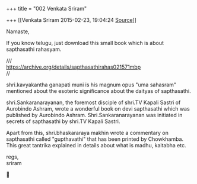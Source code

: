+++
title = "002 Venkata Sriram"

+++
[[Venkata Sriram	2015-02-23, 19:04:24 [Source](https://groups.google.com/g/samskrita/c/ayaexTv4qSc)]]



Namaste,  
  
If you know telugu, just download this small book which is about sapthasathi rahasyam.  
  
///  
<https://archive.org/details/sapthasathirahas021571mbp>  
//  
  
shri.kavyakantha ganapati muni is his magnum opus "uma sahasram" mentioned about the esoteric significance about the daityas of sapthasathi.  
  
shri.Sankaranarayanan, the foremost disciple of shri.TV Kapali Sastri of Aurobindo Ashram, wrote a wonderful book on devi sapthasathi which was published by Aurobindo Ashram. Shri.Sankaranarayanan was initiated in secrets of sapthasathi by shri.TV Kapali Sastri.  
  
Apart from this, shri.bhaskararaya makhin wrote a commentary on sapthasathi called "gupthavathi" that has been printed by Chowkhamba.
This great tantrika explained in details about what is madhu, kaitabha etc.  
  
regs,  
sriram



